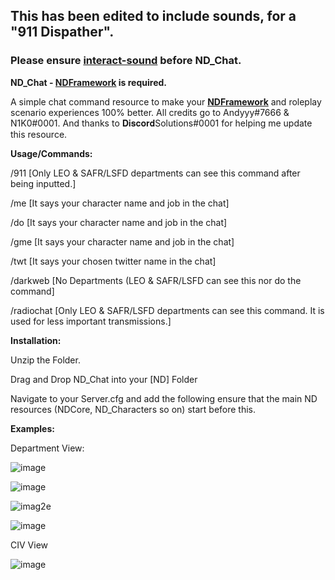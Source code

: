 ## This has been edited to include sounds, for a "911 Dispather".
### Please ensure [interact-sound](https://github.com/TheStoicBear/interact-sound) before ND_Chat.


**ND_Chat - [NDFramework](https://github.com/ND-Framework) is required.**

A simple chat command resource to make your **[NDFramework](https://github.com/ND-Framework)** and roleplay scenario experiences 100% better. All credits go to Andyyy#7666 & N1K0#0001. And thanks to 𝐃𝐢𝐬𝐜𝐨𝐫𝐝Solutions#0001 for helping me update this resource.

**Usage/Commands:**

/911  [Only LEO & SAFR/LSFD departments can see this command after being inputted.]

/me [It says your character name and job in the chat]

/do [It says your character name and job in the chat]

/gme [It says your character name and job in the chat]

/twt [It says your chosen twitter name in the chat]

/darkweb [No Departments  (LEO & SAFR/LSFD can see this nor do the command]

/radiochat [Only LEO & SAFR/LSFD departments can see this command. It is used for less important transmissions.]

**Installation:**

Unzip the Folder.

Drag and Drop ND_Chat into your [ND] Folder

Navigate to your Server.cfg and add the following ensure that the main ND resources (NDCore, ND_Characters so on) start before this.

**Examples:**

Department View:

![image](https://user-images.githubusercontent.com/59517854/230959500-947a15eb-0609-4dcc-a697-024a1de41e05.png)

![image](https://user-images.githubusercontent.com/59517854/231259950-b553a55f-5bf7-4540-a08b-f8d0f42cc6b5.png)

![imag2e](https://user-images.githubusercontent.com/59517854/230959139-74d3c3be-0472-4e24-8995-683b14b4443a.png)

![image](https://user-images.githubusercontent.com/59517854/235745755-21ab214d-2f8d-4e38-91e9-84abb071c283.png)



CIV View

![image](https://user-images.githubusercontent.com/59517854/230959067-d670508c-5518-4dbd-92a0-13307829135a.png)
